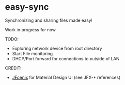# easy-sync
Synchronizing and sharing files made easy!

Work in progress for now

TODO:
* Exploring network device from root directory
* Start File monitoring
* DHCP/Port forward for connections to outside of LAN


CREDIT:
* [JFoenix](https://github.com/jfoenixadmin/JFoenix) for Material Design UI (see JFX-* references) 